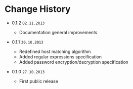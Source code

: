 # Change History

- 0.1.2 `02.11.2013`

  * Documentation general improvements

- 0.1.1 `30.10.2013`

  * Redefined host matching algorithm
  * Added regular expressions specification
  * Added password encryption/decryption specification

- 0.1.0 `27.10.2013`

  * First public release